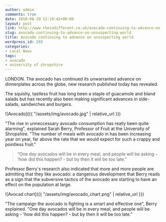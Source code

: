```yaml
---
author: admin
comments: true
date: 2010-08-29 12:10:42+00:00
layout: post
link: http://www.theindifferent.co.uk/avocado-continuing-to-advance-on-unsuspecting-world/
slug: avocado-continuing-to-advance-on-unsuspecting-world
title: Avocado continuing to advance on unsuspecting world
wordpress_id: 293
categories:
- Local News
tags:
- avocado
- university of shropshire
---
```



LONDON.  The avocado has continued its unwarranted advance on dinnerplates across the globe, new research published today has revealed.

The squishy, tastless fruit has long been a staple of guacamole and bland salads but has recently also been making significant advances in side-salads, sandwiches and burgers.

![Avocado]({{ "/assets/img/avocado.jpg" | relative_url }})

<!--more-->

"The rise in unneccessary avocado consumption has really been quite alarming", explained Sarah Berry, Professor of Fruit at the University of Shropshire. "The number of meals with avocado in has been increasing year on year, far above the rate that we would expect for such a crappy and pointless fruit."

> “One day avocados will be in every meal, and people will be asking - ‘how did this happen? - but by then it will be too late.”

Professor Berry's research also indicated that more and more people are admitting that they like avocado:  a dangerous development that Berry reads as a sign that the subversive tactics of the avocado are starting to have an effect on the population at large.

![Avocad chart]({{ "/assets/img/avocado_chart.png" | relative_url }})

"The campaign the avocado is fighting is a smart and effective one", Berry explained. "One day avocados will be in every meal, and people will be asking - 'how did this happen? - but by then it will be too late."
